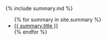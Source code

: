 {% include summary.md %}

<ul>
{% for summary in site.summary %}
  <li>
    <a href="{{ summary.url }}">{{ summary.title }}</a>
  </li>
{% endfor %}
</ul>

